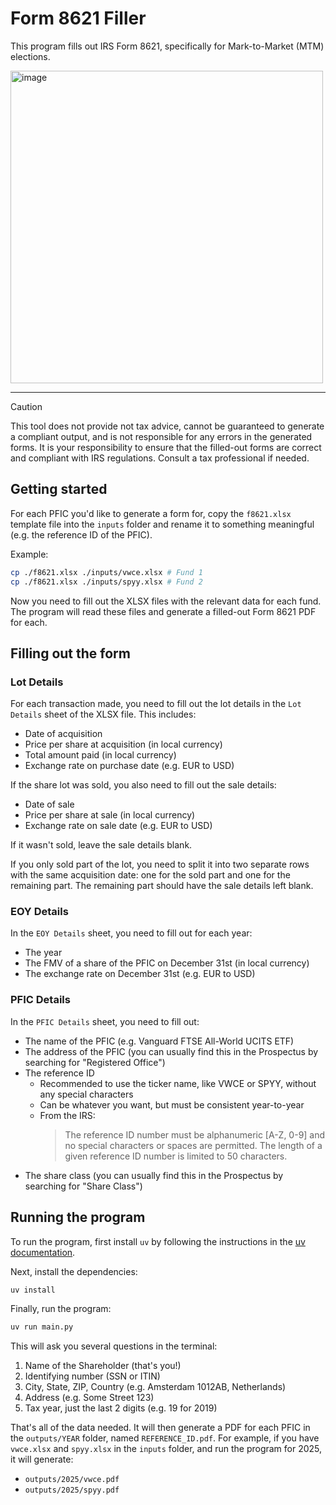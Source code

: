 # Form 8621 Filler

This program fills out IRS Form 8621, specifically for Mark-to-Market (MTM) elections.

<img width="500" alt="image" src="https://github.com/user-attachments/assets/970426a5-dd5a-46a1-a0a0-97e6c16de4f6" />

---

> [!CAUTION]
> This tool does not provide not tax advice, cannot be guaranteed to generate a compliant output, and is not responsible for any errors in the generated forms. It is your responsibility to ensure that the filled-out forms are correct and compliant with IRS regulations. Consult a tax professional if needed.

## Getting started
For each PFIC you'd like to generate a form for, copy the `f8621.xlsx` template file into the `inputs` folder and rename it to something meaningful (e.g. the reference ID of the PFIC).

Example:
```bash
cp ./f8621.xlsx ./inputs/vwce.xlsx # Fund 1
cp ./f8621.xlsx ./inputs/spyy.xlsx # Fund 2
```

Now you need to fill out the XLSX files with the relevant data for each fund. The program will read these files and generate a filled-out Form 8621 PDF for each.

## Filling out the form

### Lot Details
For each transaction made, you need to fill out the lot details in the `Lot Details` sheet of the XLSX file. This includes:
- Date of acquisition
- Price per share at acquisition (in local currency)
- Total amount paid (in local currency)
- Exchange rate on purchase date (e.g. EUR to USD)

If the share lot was sold, you also need to fill out the sale details:
- Date of sale
- Price per share at sale (in local currency)
- Exchange rate on sale date (e.g. EUR to USD)

If it wasn't sold, leave the sale details blank.

If you only sold part of the lot, you need to split it into two separate rows with the same acquisition date: one for the sold part and one for the remaining part. The remaining part should have the sale details left blank.

### EOY Details
In the `EOY Details` sheet, you need to fill out for each year:
- The year
- The FMV of a share of the PFIC on December 31st (in local currency)
- The exchange rate on December 31st (e.g. EUR to USD)

### PFIC Details
In the `PFIC Details` sheet, you need to fill out:
- The name of the PFIC (e.g. Vanguard FTSE All-World UCITS ETF)
- The address of the PFIC (you can usually find this in the Prospectus by searching for "Registered Office")
- The reference ID
  - Recommended to use the ticker name, like VWCE or SPYY, without any special characters
  - Can be whatever you want, but must be consistent year-to-year
  - From the IRS:
    > The reference ID number must be alphanumeric [A-Z, 0-9] and no special characters or spaces are permitted. The length of a given reference ID number is limited to 50 characters.
- The share class (you can usually find this in the Prospectus by searching for "Share Class")

## Running the program
To run the program, first install `uv` by following the instructions in the [uv documentation](https://docs.astral.sh/uv/getting-started/installation/).

Next, install the dependencies:
```bash
uv install
```

Finally, run the program:
```bash
uv run main.py
```

This will ask you several questions in the terminal:
1. Name of the Shareholder (that's you!)
2. Identifying number (SSN or ITIN)
3. City, State, ZIP, Country (e.g. Amsterdam 1012AB, Netherlands)
4. Address (e.g. Some Street 123)
5. Tax year, just the last 2 digits (e.g. 19 for 2019)

That's all of the data needed. It will then generate a PDF for each PFIC in the `outputs/YEAR` folder, named `REFERENCE_ID.pdf`. For example, if you have `vwce.xlsx` and `spyy.xlsx` in the `inputs` folder, and run the program for 2025, it will generate:
- `outputs/2025/vwce.pdf`
- `outputs/2025/spyy.pdf`
